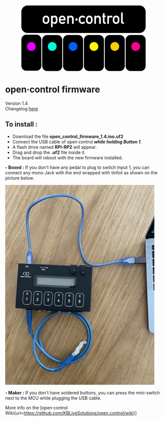 <p align=center><img src="https://github.com/KBLiveSolutions/open.control/blob/main/assets/images/logo_big.png" alt="logo" width="400"/></p>

# open·control firmware

Version 1.4  
Changelog [here](https://github.com/KBLiveSolutions/open.control/discussions/6)

## To install :

- Download the file **open_control_firmware_1.4.ino.uf2**
- Connect the USB cable of open·control ***while holding Button 1***. 
- A flash drive named **RPI-RP2** will appear.  
- Drag and drop the **.uf2** file inside it.  
- The board will reboot with the new firmware installed.  

**- Boxed :**
If you don't have any pedal to plug to switch Input 1, you can connect any mono Jack with the end wrapped with tinfoil as shown on the picture below.

![Boxed with tinfoil](./docs/boxed_tinfoil.jpeg)

**- Maker :**
If you don't have soldered buttons, you can press the mini-switch next to the MCU while plugging the USB cable.

More info on the [open·control Wiki(url=https://github.com/KBLiveSolutions/open.control/wiki)]
